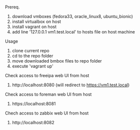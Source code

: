 Prereq.

1. download vmboxes (fedora33, oracle_linux8, ubuntu_bionic)
2. install virtualbox on host
3. install vagrant on host
4. add line '127.0.0.1  vm1.test.local' to hosts file on host machine

Usage

1. clone current repo
2. cd to the repo folder
3. move downloaded bmbox files to repo folder
4. execute 'vagrant up'

Check access to freeipa web UI from host

1. http://localhost:8080 (will redirect to https://vm1.test.local)

Check access to foreman web UI from host

1. https://localhost:8081

Chech access to zabbix web UI from host

1. http://localhost:8082
